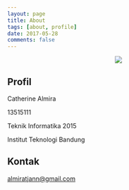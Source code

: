 ```yaml
---
layout: page
title: About
tags: [about, profile]
date: 2017-05-28
comments: false
---
```


<p align="center">
  <img src="https://lh5.googleusercontent.com/eJm3Hmu0TLxJQm-GAKAL8FyqGgx6qvdKxkugv13Ip7oPMXfzhjmQfUIYwlOimcdxy3hAEmKvMko1kwM=w1366-h662">
</p>

## Profil

Catherine Almira

13515111

Teknik Informatika 2015

Institut Teknologi Bandung

## Kontak
[almiratjann@gmail.com](mailto:almiratjann@gmail.com)
